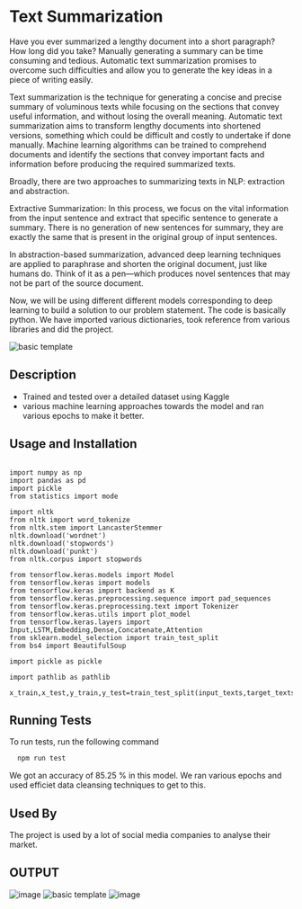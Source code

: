 
# Text Summarization

Have you ever summarized a lengthy document into a short paragraph? How long did you take? Manually generating a summary can be time consuming and tedious. Automatic text summarization promises to overcome such difficulties and allow you to generate the key ideas in a piece of writing easily.

Text summarization is the technique for generating a concise and precise summary of voluminous texts while focusing on the sections that convey useful information, and without losing the overall meaning. Automatic text summarization aims to transform lengthy documents into shortened versions, something which could be difficult and costly to undertake if done manually. Machine learning algorithms can be trained to comprehend documents and identify the sections that convey important facts and information before producing the required summarized texts.

Broadly, there are two approaches to summarizing texts in NLP: extraction and abstraction.

Extractive Summarization: In this process, we focus on the vital information from the input sentence and extract that specific sentence to generate a summary. There is no generation of new sentences for summary, they are exactly the same that is present in the original group of input sentences.

In abstraction-based summarization, advanced deep learning techniques are applied to paraphrase and shorten the original document, just like humans do. Think of it as a pen—which produces novel sentences that may not be part of the source document.

Now, we will be using different different models corresponding to deep learning to build a solution to our problem statement. The code is basically python. We have imported various dictionaries, took reference from various libraries and did the project.

![basic template](https://user-images.githubusercontent.com/92213377/215314392-269cf40f-8b11-4a6f-aa38-842a57af00e9.png)

## Description

- Trained and tested over a detailed dataset using Kaggle
- various machine learning approaches towards the model and ran various epochs to make it better.


## Usage and Installation

```

import numpy as np
import pandas as pd
import pickle
from statistics import mode

import nltk
from nltk import word_tokenize
from nltk.stem import LancasterStemmer
nltk.download('wordnet')
nltk.download('stopwords')
nltk.download('punkt')
from nltk.corpus import stopwords

from tensorflow.keras.models import Model
from tensorflow.keras import models
from tensorflow.keras import backend as K 
from tensorflow.keras.preprocessing.sequence import pad_sequences
from tensorflow.keras.preprocessing.text import Tokenizer 
from tensorflow.keras.utils import plot_model
from tensorflow.keras.layers import Input,LSTM,Embedding,Dense,Concatenate,Attention
from sklearn.model_selection import train_test_split
from bs4 import BeautifulSoup

import pickle as pickle

import pathlib as pathlib

x_train,x_test,y_train,y_test=train_test_split(input_texts,target_texts,test_size=0.2,random_state=0) 
```


## Running Tests

To run tests, run the following command

```bash
  npm run test
```

We got an accuracy of 85.25 % in this model. We ran various epochs and used efficiet data cleansing techniques to get to this.

## Used By

The project is used by a lot of social media companies to analyse their market.

## OUTPUT
![image](https://user-images.githubusercontent.com/92213377/215314364-e35add37-73ec-43db-9a65-181a0bf42cb8.png)
![basic template](https://user-images.githubusercontent.com/92213377/215314392-269cf40f-8b11-4a6f-aa38-842a57af00e9.png)
![image](https://user-images.githubusercontent.com/92213377/215314425-3ed258ad-e896-445b-b20a-c2c569b750f6.png)

